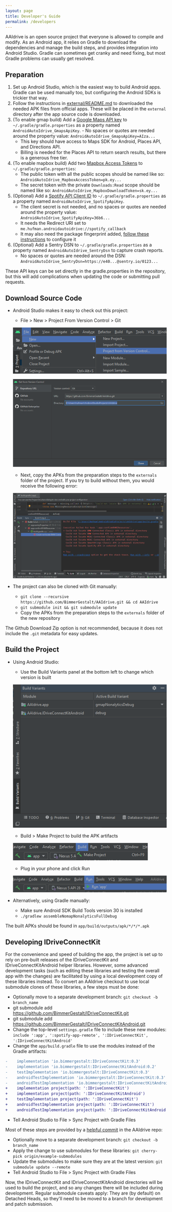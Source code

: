 ```yaml
---
layout: page
title: Developer's Guide
permalink: /developers
---
```


AAIdrive is an open source project that everyone is allowed to compile and modify.
As an Android app, it relies on Gradle to download the dependencies and manage the build steps, and provides integration into Android Studio.
Gradle can sometimes get cranky and need fixing, but most Gradle problems can usually get resolved.

## Preparation

1. Set up Android Studio, which is the easiest way to build Android apps. Gradle can be used manually too, but configuring the Android SDKs is trickier that way.
2. Follow the instructions in [external/README.md](https://github.com/BimmerGestalt/AAIdrive/tree/main/external) to downloaded the needed APK files from official apps. These will be placed in the `external` directory after the app source code is downloaded.
3. (To enable gmap build) Add a [Google Maps API key](https://developers.google.com/maps/documentation/android-sdk/signup) to `~/.gradle/gradle.properties` as a property named `AndroidAutoIdrive_GmapsApiKey`.    - No spaces or quotes are needed around the property value: `AndroidAutoIdrive_GmapsApiKey=AIza...`
    - This key should have access to Maps SDK for Android, Places API, and Directions API.
    - Billing is needed for the Places API to return search results, but there is a generous free tier.
4. (To enable mapbox build) Add two [Mapbox Access Tokens](https://docs.mapbox.com/android/maps/guides/install/#configure-credentials) to `~/.gradle/gradle.properties`:
    - The public token with all the public scopes should be named like so: `AndroidAutoIdrive_MapboxAccessToken=pk.ey...`
    - The secret token with the private `Downloads:Read` scope should be named like so: `AndroidAutoIdrive_MapboxDownloadToken=sk.ey...`
5. (Optional) Add a [Spotify API Client ID](https://developer.spotify.com/dashboard/) to `~/.gradle/gradle.properties` as a property named `AndroidAutoIdrive_SpotifyApiKey`.
    - The client secret is not needed, and no spaces or quotes are needed around the property value: `AndroidAutoIdrive_SpotifyApiKey=36b6...`
    - It needs the Redirect URI set to `me.hufman.androidautoidrive://spotify_callback`
    - It may also need the package fingerprint added, [follow these instructions](https://developer.spotify.com/documentation/android/quick-start/) to configure it
6. (Optional) Add a Sentry DSN to `~/.gradle/gradle.properties` as a property named `AndroidAutoIdrive_SentryDsn` to capture crash reports.
    - No spaces or quotes are needed around the DSN: `AndroidAutoIdrive_SentryDsn=https://e40...@sentry.io/0123...`

These API keys can be set directly in the gradle.properties in the repository, but this will add complications when updating the code or submitting pull requests.

## Download Source Code

  - Android Studio makes it easy to check out this project:
    - File > New > Project From Version Control > Git

    ![Import Project Menu](images/developer-importproject.png)

    ![Import Project Wizard](images/developer-repourl.png)

    - Next, copy the APKs from the preparation steps to the `externals` folder of the project. If you try to build without them, you would receive the following error:

    ![External Dependencies Missing Error](images/developer-externalmissing.png)

  - The project can also be cloned with Git manually:
    - `git clone --recursive https://github.com/BimmerGestalt/AAIdrive.git && cd AAIdrive`
    - `git submodule init && git submodule update`
    - Copy the APKs from the preparation steps to the `externals` folder of the new repository

The Github Download Zip option is not recommended, because it does not include the `.git` metadata for easy updates.

## Build the Project
  - Using Android Studio:
    - Use the Build Variants panel at the bottom left to change which version is built

    ![Build Variants panel](images/developer-variants.png)

    - Build > Make Project to build the APK artifacts

    ![Build Menu](images/developer-buildmenu.png)

    - Plug in your phone and click Run

    ![Build Menu](images/developer-runmenu.png)

  - Alternatively, using Gradle manually:
    - Make sure Android SDK Build Tools version 30 is installed
    - `./gradlew assembleNomapNonalyticsFullDebug`
    
The built APKs should be found in `app/build/outputs/apk/*/*/*.apk`

## Developing IDriveConnectKit

For the convenience and speed of building the app, the project is set up to rely on pre-built releases of the IDriveConnectKit and IDriveConnectKitAndroid helper libraries.
However, some advanced development tasks (such as editing these libraries and testing the overall app with the changes) are facilitated by using a local development copy of these libraries instead.
To convert an AAIdrive checkout to use local submodule clones of these libraries, a few steps must be done:

  - Optionally move to a separate development branch: `git checkout -b branch_name`
  - git submodule add https://github.com/BimmerGestalt/IDriveConnectKit.git
  - git submodule add https://github.com/BimmerGestalt/IDriveConnectKitAndroid.git
  - Change the top-level `settings.gradle` file to include these new modules:
    `include ':app', ':spotify-app-remote', ':IDriveConnectKit', ':IDriveConnectKitAndroid'`
  - Change the `app/build.gradle` file to use the modules instead of the Gradle artifacts:

```diff
-    implementation 'io.bimmergestalt:IDriveConnectKit:0.3'
-    implementation 'io.bimmergestalt:IDriveConnectKitAndroid:0.2'
-    testImplementation 'io.bimmergestalt:IDriveConnectKit:0.3'
-    androidTestImplementation 'io.bimmergestalt:IDriveConnectKit:0.3'
-    androidTestImplementation 'io.bimmergestalt:IDriveConnectKitAndroid:0.2'
+    implementation project(path: ':IDriveConnectKit')
+    implementation project(path: ':IDriveConnectKitAndroid')
+    testImplementation project(path: ':IDriveConnectKit')
+    androidTestImplementation project(path: ':IDriveConnectKit')
+    androidTestImplementation project(path: ':IDriveConnectKitAndroid')
```

  - Tell Android Studio to File > Sync Project with Gradle Files

Most of these steps are provided by a [helpful commit](https://github.com/BimmerGestalt/AAIdrive/commit/example-submodules) in the AAIdrive repo:

  - Optionally move to a separate development branch: `git checkout -b branch_name`
  - Apply the change to use submodules for these libraries:
    `git cherry-pick origin/example-submodules`
  - Update the submodules to make sure they are at the latest version:
    `git submodule update --remote`
  - Tell Android Studio to File > Sync Project with Gradle Files

Now, the IDriveConnectKit and IDriveConnectKitAndroid directories will be used to build the project, and so any changes there will be included during development.
Regular submodule caveats apply: They are (by default) on Detached Heads, so they'll need to be moved to a branch for development and patch submission.